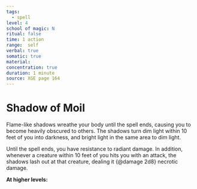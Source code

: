 ```yaml
---
tags:
  - spell
level: 4
school of magic: N
ritual: false
time: 1 action
range:  self
verbal: true
somatic: true
material: 
concentration: true
duration: 1 minute
source: XGE page 164
---
```

# Shadow of Moil
Flame-like shadows wreathe your body until the spell ends, causing you to become heavily obscured to others. The shadows turn dim light within 10 feet of you into darkness, and bright light in the same area to dim light.

Until the spell ends, you have resistance to radiant damage. In addition, whenever a creature within 10 feet of you hits you with an attack, the shadows lash out at that creature, dealing it {@damage 2d8} necrotic damage.

**At higher levels:** 